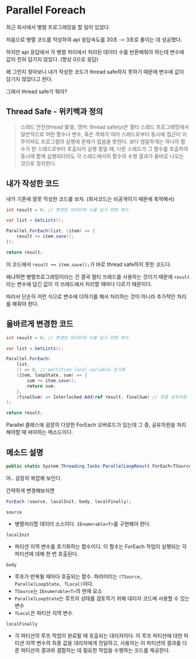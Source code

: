 # Parallel Foreach

최근 회사에서 병렬 프로그래밍을 할 일이 있었다.

처음으로 병렬 코드를 작성하여 api 응답속도를 30초 -> 3초로 줄이는 데 성공했다.

하지만 api 응답에서 각 병렬 처리에서 처리된 데이터 수를 반환해줘야 하는데 변수에 값이 전혀 담기지 않았다. (항상 0으로 응답)

왜 그런지 찾아보니 내가 작성한 코드가 thread safe하지 못하기 때문에 변수에 값이 담기지 않았다고 한다.

그래서 thread safe가 뭐야?

## Thread Safe - 위키백과 정의

> 스레드 안전(thread 安全, 영어: thread safety)은 멀티 스레드 프로그래밍에서 일반적으로 어떤 함수나 변수, 혹은 객체가 여러 스레드로부터 동시에 접근이 이루어져도 프로그램의 실행에 문제가 없음을 뜻한다. 보다 엄밀하게는 하나의 함수가 한 스레드로부터 호출되어 실행 중일 때, 다른 스레드가 그 함수를 호출하여 동시에 함께 실행되더라도 각 스레드에서의 함수의 수행 결과가 올바로 나오는 것으로 정의한다.

## 내가 작성한 코드

내가 기존에 잘못 작성한 코드를 보자. (회사코드는 비공개이기 때문에 축약해서)

```csharp
int result = 0; // 변경된 데이터의 수를 담기 위한 변수

var list = GetLists();

Parallel.ForEach(list, (item) => {
    result += item.save();
});

return result;
```

이 코드에서 `result += item.save();`가 바로 thread safe하지 못한 코드다.

왜냐하면 병렬프로그래밍이라는 건 결국 멀티 쓰레드를 사용하는 것이기 때문에 `result`라는 변수에 담긴 값이 각 쓰레드에서 처리할 때마다 다르기 때문이다.

따라서 단순히 저런 식으로 변수에 더하기를 해서 처리하는 것이 아니라 추가적인 처리를 해줘야 한다.

## 올바르게 변경한 코드

```csharp
int result = 0; // 변경된 데이터의 수를 담기 위한 변수

var list = GetLists();

Parallel.ForEach(
    list,
    () => 0, // partition-local variable 초기화
    (item, loopState, sum) => {
        sum += item.save();
        return sum;
    },
    (finalSum) => Interlocked.Add(ref result, finalSum) // 최종 공유자원 전달
);

return result;
```

Parallel 클래스에 굉장히 다양한 ForEach 오버로드가 있는데 그 중, 공유자원을 처리해야할 때 써야하는 메소드이다.

## 메소드 설명

```csharp
public static System.Threading.Tasks.ParallelLoopResult ForEach<TSource,TLocal> (System.Collections.Generic.IEnumerable<TSource> source, Func<TLocal> localInit, Func<TSource,System.Threading.Tasks.ParallelLoopState,TLocal,TLocal> body, Action<TLocal> localFinally);
```

아.. 굉장히 복잡해 보인다.

간략하게 변경해보자면

```csharp
ForEach (source, lacalInit, body, localFinally);
```

`source`

- 병렬처리할 데이터 소스이다. `IEnumerable<T>`를 구현해야 한다.

`localInit`

- 파티션 지역 변수를 초기화하는 함수이다. 이 함수는 ForEach 작업이 실행되는 각 파티션에 대해 한 번 호출된다.

`body`

- 루프가 반복될 때마다 호출되는 함수. 파라미터는 `(TSource, ParallelLoopState, TLocal)`이다.
- `TSource`는 `IEnumerable<T>`의 현재 요소
- `ParallelLoopState`는 루프의 상태를 검토하기 위해 대리자 코드에 사용할 수 있는 변수
- `TLocal`은 파티션 지역 변수.

`localFinally`

- 각 파티션의 루프 작업이 완료될 때 호출되는 대리자이다. 이 루프 파티션에 대한 파티션 지역 변수의 최종 값을 대리자에게 전달하고, 사용자는 이 파티션의 결과를 다른 파티션의 결과와 결합하는 데 필요한 작업을 수행하는 코드를 제공한다.
